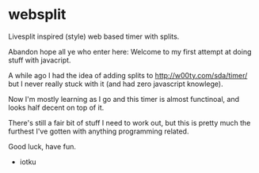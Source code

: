 websplit
========

Livesplit inspired (style) web based timer with splits.

Abandon hope all ye who enter here: Welcome to my first attempt at doing stuff with javacript.

A while ago I had the idea of adding splits to http://w00ty.com/sda/timer/ but I never really stuck with it (and had zero javascript knowlege).

Now I'm mostly learning as I go and this timer is almost functinoal, and looks half decent on top of it.

There's still a fair bit of stuff I need to work out, but this is pretty much the furthest I've gotten with anything programming related.

Good luck, have fun.
- iotku
